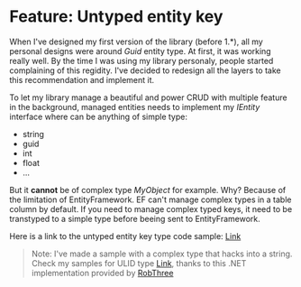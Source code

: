 # Feature: Untyped entity key
When I've designed my first version of the library (before 1.*), all my personal designs were around *Guid* entity type. At first, it was working really well. By the time I was using my library personaly, people started complaining of this regidity. I've decided to redesign all the layers to take this recommendation and implement it.

To let my library manage a beautiful and power CRUD with multiple feature in the background, managed entities needs to implement my *IEntity<T>* interface where *<T>* can be anything of simple type:
- string
- guid
- int
- float
- ...

But it **cannot** be of complex type *MyObject* for example. Why? Because of the limitation of EntityFramework. EF can't manage complex types in a table column by default. If you need to manage complex typed keys, it need to be transtyped to a simple type before beeing sent to EntityFramework.

Here is a link to the untyped entity key type code sample: [Link](https://github.com/lonesomegeek/LSG.GenericCrud/tree/version/4.1.1/LSG.GenericCrud.Samples/Sample.Complete/Sample.Complete/Controllers/AccountsController.cs)

> Note: I've made a sample with a complex type that hacks into a string. Check my samples for ULID type [Link](https://github.com/lonesomegeek/LSG.GenericCrud/tree/version/4.1.1/LSG.GenericCrud.Samples/Sample.Complete/Sample.Complete/Controllers/UlidController.cs), thanks to this .NET implementation provided by [RobThree](https://github.com/RobThree/NUlid)